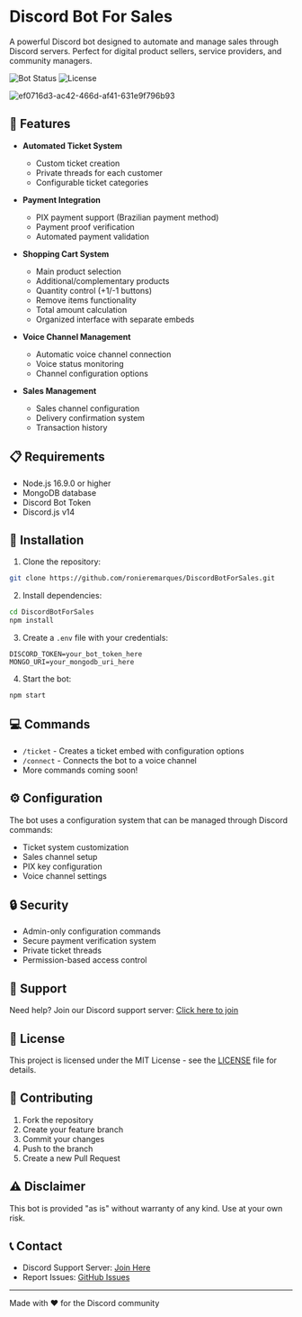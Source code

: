 # Discord Bot For Sales
A powerful Discord bot designed to automate and manage sales through Discord servers. Perfect for digital product sellers, service providers, and community managers.

![Bot Status](https://img.shields.io/badge/status-active-success)
![License](https://img.shields.io/badge/license-MIT-blue)

![ef0716d3-ac42-466d-af41-631e9f796b93](https://github.com/user-attachments/assets/ae303f02-97bd-4d98-851c-36d2dd423022)
## 🌟 Features

- **Automated Ticket System**
  - Custom ticket creation
  - Private threads for each customer
  - Configurable ticket categories

- **Payment Integration**
  - PIX payment support (Brazilian payment method)
  - Payment proof verification
  - Automated payment validation

- **Shopping Cart System**
  - Main product selection
  - Additional/complementary products
  - Quantity control (+1/-1 buttons)
  - Remove items functionality
  - Total amount calculation
  - Organized interface with separate embeds

- **Voice Channel Management**
  - Automatic voice channel connection
  - Voice status monitoring
  - Channel configuration options

- **Sales Management**
  - Sales channel configuration
  - Delivery confirmation system
  - Transaction history

## 📋 Requirements

- Node.js 16.9.0 or higher
- MongoDB database
- Discord Bot Token
- Discord.js v14

## 🚀 Installation

1. Clone the repository:
```bash
git clone https://github.com/ronieremarques/DiscordBotForSales.git
```

2. Install dependencies:
```bash
cd DiscordBotForSales
npm install
```

3. Create a `.env` file with your credentials:
```env
DISCORD_TOKEN=your_bot_token_here
MONGO_URI=your_mongodb_uri_here
```

4. Start the bot:
```bash
npm start
```

## 💻 Commands

- `/ticket` - Creates a ticket embed with configuration options
- `/connect` - Connects the bot to a voice channel
- More commands coming soon!

## ⚙️ Configuration

The bot uses a configuration system that can be managed through Discord commands:

- Ticket system customization
- Sales channel setup
- PIX key configuration
- Voice channel settings

## 🔒 Security

- Admin-only configuration commands
- Secure payment verification system
- Private ticket threads
- Permission-based access control

## 🤝 Support

Need help? Join our Discord support server:
[Click here to join](https://discord.gg/fTWS6D4qCk)

## 📝 License

This project is licensed under the MIT License - see the [LICENSE](LICENSE) file for details.

## 🤝 Contributing

1. Fork the repository
2. Create your feature branch
3. Commit your changes
4. Push to the branch
5. Create a new Pull Request

## ⚠️ Disclaimer

This bot is provided "as is" without warranty of any kind. Use at your own risk.

## 📞 Contact

- Discord Support Server: [Join Here](https://discord.gg/fTWS6D4qCk)
- Report Issues: [GitHub Issues](https://github.com/ronieremarques/DiscordBotForSales/issues)

---
Made with ❤️ for the Discord community
